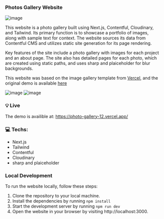
### Photos Gallery Website

 ![image](https://github.com/lumamontes/photos-gallery/assets/60052718/839e8051-c655-4345-a6a0-d408d03d2dd7)

This website is a photo gallery built using Next.js, Contentful, Cloudinary, and Tailwind. Its primary function is to showcase a portfolio of images, along with sample text for context. The website sources its data from Contentful CMS and utilizes static site generation for its page rendering.

Key features of the site include a photo gallery with images for each project and an about page. The site also has detailed pages for each photo, which are created using static paths, and uses sharp and plaiceholder for blur backgrounds.

This website was based on the image gallery template from [Vercel](https://vercel.com?utm_source=github&utm_medium=readme&utm_campaign=next-example), and the original demo is available [here](https://nextconf-images.vercel.app/)


![image](https://github.com/lumamontes/photos-gallery/assets/60052718/f1df4de1-0808-454e-a040-8e6d51067269)
![image](https://github.com/lumamontes/photos-gallery/assets/60052718/65c00633-cf4b-49fd-ba02-f3b539803a79)

### :bulb: Live

The demo is availible at: https://photo-gallery-12.vercel.app/

 ### :computer: Techs:

- Next.js 
- Tailwind
- Contentful
- Cloudinary
- sharp and plaiceholder

###  Local Development

To run the website locally, follow these steps:

1. Clone the repository to your local machine.
2. Install the dependencies by running ```npm install```
3. Start the development server by running ```npm run dev ```
4. Open the website in your browser by visiting http://localhost:3000.
